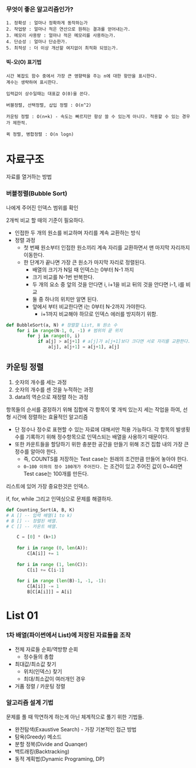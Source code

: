 ### 무엇이 좋은 알고리즘인가?

```
1. 정확성 : 얼마나 정확하게 동작하는가
2. 작업량 : 얼마나 적은 연산으로 원하는 결과를 얻어내는가.
3. 메모리 사용량 : 얼마나 적은 메모리를 사용하는가.
4. 단순성 : 얼마나 단순한가.
5. 최적성 : 더 이상 개선할 여지없이 최적화 되었는가.
```

#### 빅-오(O) 표기법

```
시간 복잡도 함수 중에서 가장 큰 영향력을 주는 n에 대한 항만을 표시한다.
계수는 생략하여 표시한다.
```

```
입력값이 상수일때는 대표값 O(0)을 쓴다.

버블정렬, 선택정렬, 삽입 정렬 : O(n^2)

카운팅 정렬 : O(n+k) - 속도는 빠르지만 항상 쓸 수 있는게 아니다. 적용할 수 있는 경우가 제한적.

퀵 정렬, 병합정렬 : O(n logn)
```



# 자료구조

자료를 열거하는 방법



### 버블정렬(Bubble Sort)

나에게 주어진 인덱스 범위를 확인

2개씩 비교 할 때의 기준이 필요하다.



- 인접한 두 개의 원소를 비교하며 자리를 계속 교환하는 방식
- 정렬 과정
  - 첫 번째 원소부터 인접한 원소끼리 계속 자리를 교환하면서 맨 마지막 자리까지 이동한다.
  - 한 단계가 끝나면 가장 큰 원소가 마지막 자리로 정렬된다.
    - 배열의 크기가 N일 때 인덱스는 0부터 N-1 까지
    - 크기 비교를 N-1번 반복한다.
    - 두 개의 요소 중 앞의 것을 안다면 i, i+1을 비교 뒤의 것을 안다면 i-1, i를 비교
    - 둘 중 하나의 위치만 알면 된다.
    - 앞에서 부터 비교한다면 i는 0부터 N-2까지 가야한다.
      - i+1까지 비교해야 하므로 인덱스 에러를 방지하기 위함.

```python
def BubbleSort(a, N) # 정렬할 List, N 원소 수
	for i in range(N-1, 0, -1) # 범위의 끝 위치
    	for j in range(0, i)
        	if a[j] > a[j+1] # a[j]가 a[j+1]보다 크다면 서로 자리를 교환한다.
            	a[j], a[j+1] = a[j+1], a[j]
```



## 카운팅 정렬

1. 숫자의 개수를 세는 과정
2. 숫자의 개수를 센 것을 누적하는 과정
3. data의 역순으로 재정렬 하는 과정

항목들의 순서를 결정하기 위해 집합에 각 항목이 몇 개씩 있는지 세는 작업을 하여, 선형 시간에 정렬하는 효율적인 알고리즘

- 단 정수나 정수로 표현할 수 있는 자료에 대해서만 적용 가능하다. 각 항목의 발생횟수를 기록하기 위해 정수항목으로 인덱스되는 배열을 사용하기 때문이다.
- 또한 카운트들을 할당하기 위한 충분한 공간을 만들기 위해 조건 집합 내의 가장 큰 정수를 알아야 한다.
  - 즉, COUNTS를 저장하는 Test case는 원래의 조건만큼 만들어 놓아야 한다.
  -  `0~100 이하의 정수 100개가 주어진다.` 는 조건이 있고 주어진 값이 0~4라면 Test case는 100개를 만든다.

리스트에 있어 가장 중요한것은 인덱스.

if, for, while 그리고 인덱싱으로 문제를 해결하자.

```python
def Counting_Sort(A, B, K)
# A [] -- 입력 배열(1 to k)
# B [] -- 정렬된 배열.
# C [] -- 카운트 배열.

	C = [0] * (k+1)
    
    for i in range (0, len(A)):
        C[A[i]] += 1
        
    for i in range (1, len(C)):
        C[i] += C[i-1]
        
    for i in range (len(B)-1, -1, -1):
        C[A[i]] -= 1
        B[C[A[i]]] = A[i]
```





# List 01

### 1차 배열(파이썬에서 List)에 저장된 자료들을 조작

- 전체 자료들 순회/역방향 순회
  - 정수들의 총합
- 최대값/최소값 찾기
  - 위치(인덱스) 찾기
  - 최대/최소값이 여러개인 경우
- 거품 정렬 / 카운팅 정렬



### 알고리즘 설계 기법

문제를 풀 때 막연하게 하는게 아닌 체계적으로 풀기 위한 기법들.

- 완전탐색(Exaustive Search) - 가장 기본적인 접근 방법
- 탐욕(Greedy) 메소드
- 분할 정복(Divide and Quanqer)
- 백트래킹(Backtracking)
- 동적 계획법(Dynamic Programing, DP)